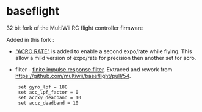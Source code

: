 baseflight
==========

32 bit fork of the MultiWii RC flight controller firmware

Added in this fork :

 * ["ACRO RATE"](https://github.com/multiwii/baseflight/pull/29) is added to enable a second expo/rate while flying. This allow a mild version of expo/rate for precision then another set for acro.
 * filter - [finite impulse response filter](http://interactive-matter.eu/blog/2009/12/18/filtering-sensor-data-with-a-kalman-filter). Extraced and rework from https://github.com/multiwii/baseflight/pull/54.

        set gyro_lpf = 188
        set acc_lpf_factor = 0
        set accxy_deadband = 10
        set accz_deadband = 10
        
 	